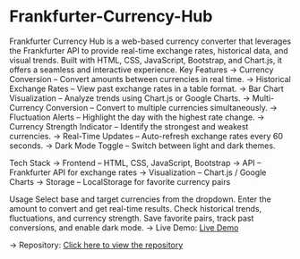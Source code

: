 # Frankfurter-Currency-Hub
Frankfurter Currency Hub is a web-based currency converter that leverages the Frankfurter API to provide real-time exchange rates, historical data, and visual trends. Built with HTML, CSS, JavaScript, Bootstrap, and Chart.js, it offers a seamless and interactive experience.
Key Features
-> Currency Conversion – Convert amounts between currencies in real time.
-> Historical Exchange Rates – View past exchange rates in a table format.
-> Bar Chart Visualization – Analyze trends using Chart.js or Google Charts.
-> Multi-Currency Conversion – Convert to multiple currencies simultaneously.
-> Fluctuation Alerts – Highlight the day with the highest rate change.
-> Currency Strength Indicator – Identify the strongest and weakest currencies.
-> Real-Time Updates – Auto-refresh exchange rates every 60 seconds.
-> Dark Mode Toggle – Switch between light and dark themes.

Tech Stack
-> Frontend – HTML, CSS, JavaScript, Bootstrap
-> API – Frankfurter API for exchange rates
-> Visualization – Chart.js / Google Charts
-> Storage – LocalStorage for favorite currency pairs

Usage
Select base and target currencies from the dropdown.
Enter the amount to convert and get real-time results.
Check historical trends, fluctuations, and currency strength.
Save favorite pairs, track past conversions, and enable dark mode.
-> Live Demo: [Live Demo]([https://navyasree-ulava.github.io/Frankfurter-Currency-Hub/](https://navyasree-ulava.github.io/Frankfurter-Currency-Hub/Frankfurter%20Currency%20Hub/index.html))

-> Repository: [Click here to view the repository](https://github.com/Navyasree-ulava/Frankfurter-Currency-Hub/tree/main)

